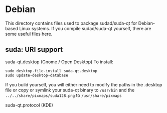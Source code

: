 
Debian
====================
This directory contains files used to package sudad/suda-qt
for Debian-based Linux systems. If you compile sudad/suda-qt yourself, there are some useful files here.

## suda: URI support ##


suda-qt.desktop  (Gnome / Open Desktop)
To install:

	sudo desktop-file-install suda-qt.desktop
	sudo update-desktop-database

If you build yourself, you will either need to modify the paths in
the .desktop file or copy or symlink your suda-qt binary to `/usr/bin`
and the `../../share/pixmaps/suda128.png` to `/usr/share/pixmaps`

suda-qt.protocol (KDE)

